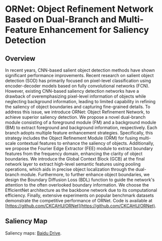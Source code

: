 # ORNet: Object Refinement Network Based on Dual-Branch and Multi-Feature Enhancement for Saliency Detection

## Overview
In recent years, CNN-based salient object detection methods have shown significant performance improvements. Recent research on salient object detection (SOD) has primarily focused on pixel-level classification using encoder-decoder models based on fully convolutional networks (FCN). However, existing CNN-based saliency detection networks have a drawback of overemphasizing pixel-level information of objects while neglecting background information, leading to limited capability in refining the saliency of object boundaries and capturing fine-grained details. To address this issue, we introduce ORNet: Object Refinement Network, to achieve superior saliency detection. We propose a novel dual-branch module consisting of a foreground module (FM) and a background module (BM) to extract foreground and background information, respectively. Each branch adopts multiple feature enhancement strategies. Specifically, this strategy includes the Object Refinement Module (ORM) for fusing multi-scale contextual features to enhance the saliency of objects. Additionally, we propose the Fourier Edge Extractor (FEE) module to extract boundary features from the frequency domain, enhancing the clarity of object boundaries. We introduce the Global Context Block (GCB) at the final network layer to extract high-level semantic features using pooling operations, which aids in precise object localization through the dual-branch module. Furthermore, to further enhance object boundaries, we design the Boundary Diffusion Loss (BDL) function to guide the network's attention to the often overlooked boundary information. We choose the EfficientNet architecture as the backbone network due to its computational efficiency. Finally, extensive experiments on popular benchmark datasets demonstrate the competitive performance of ORNet. Code is available at [https://github.com/CKCAHU/ORNet](https://github.com/CKCAHU/ORNet).

## Saliency Map
Saliency maps: [Baidu Drive](https://pan.baidu.com/s/18l3GJDwX3hXyeVgTSxu9Qw?pwd=gm55).
